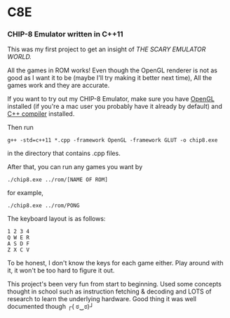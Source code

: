 # C8E
### CHIP-8 Emulator written in C++11

This was my first project to get an insight of *THE SCARY EMULATOR WORLD.*

All the games in ROM works!
Even though the OpenGL renderer is not as good as I want it to be (maybe I'll try making it better next time),
All the games work and they are accurate.

If you want to try out my CHIP-8 Emulator, make sure you have [OpenGL](https://opengl.en.softonic.com/) installed (if you're a mac user you probably have it already by default) and [C++ compiler](https://gcc.gnu.org/) installed.

Then run 
```
g++ -std=c++11 *.cpp -framework OpenGL -framework GLUT -o chip8.exe
```
in the directory that contains .cpp files.

After that, you can run any games you want by
```
./chip8.exe ../rom/[NAME OF ROM]
```

for example,
```
./chip8.exe ../rom/PONG
```

The keyboard layout is as follows:
```
1 2 3 4
Q W E R
A S D F
Z X C V
```
To be honest, I don't know the keys for each game either.
Play around with it, it won't be too hard to figure it out.

This project's been very fun from start to beginning.
Used some concepts thought in school such as instruction fetching & decoding and LOTS of research to learn the underlying hardware.
Good thing it was well documented though ┌( ಠ‿ಠ)┘